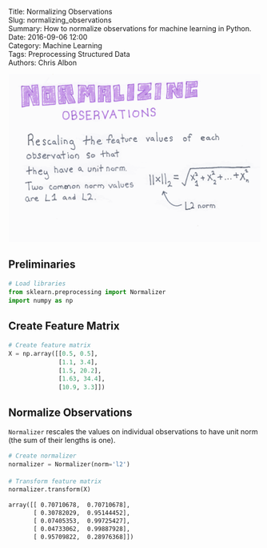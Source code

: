 Title: Normalizing Observations  
Slug: normalizing_observations  
Summary: How to normalize observations for machine learning in Python.   
Date: 2016-09-06 12:00  
Category: Machine Learning  
Tags: Preprocessing Structured Data  
Authors: Chris Albon

<a alt="Normalizing Observations" href="https://machinelearningflashcards.com">
    <img src="normalizing_observations/Normalizing_Observations_print.png" class="flashcard center-block">
</a>

## Preliminaries


```python
# Load libraries
from sklearn.preprocessing import Normalizer
import numpy as np
```

## Create Feature Matrix


```python
# Create feature matrix
X = np.array([[0.5, 0.5], 
              [1.1, 3.4], 
              [1.5, 20.2], 
              [1.63, 34.4], 
              [10.9, 3.3]])
```

## Normalize Observations

`Normalizer` rescales the values on individual observations to have unit norm (the sum of their lengths is one). 


```python
# Create normalizer
normalizer = Normalizer(norm='l2')

# Transform feature matrix
normalizer.transform(X)
```




    array([[ 0.70710678,  0.70710678],
           [ 0.30782029,  0.95144452],
           [ 0.07405353,  0.99725427],
           [ 0.04733062,  0.99887928],
           [ 0.95709822,  0.28976368]])



